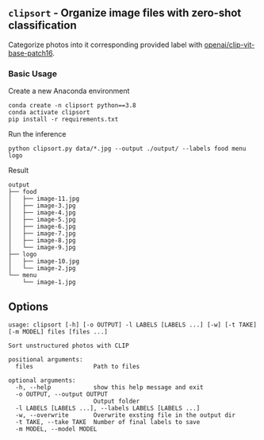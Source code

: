 ## `clipsort` - Organize image files with zero-shot classification

Categorize photos into it corresponding provided label with [openai/clip-vit-base-patch16](https://huggingface.co/openai/clip-vit-base-patch16).

### Basic Usage

Create a new Anaconda environment

```shell
conda create -n clipsort python==3.8
conda activate clipsort
pip install -r requirements.txt
```


Run the inference

```shell
python clipsort.py data/*.jpg --output ./output/ --labels food menu logo
```

Result

```
output
├── food
│   ├── image-11.jpg
│   ├── image-3.jpg
│   ├── image-4.jpg
│   ├── image-5.jpg
│   ├── image-6.jpg
│   ├── image-7.jpg
│   ├── image-8.jpg
│   └── image-9.jpg
├── logo
│   ├── image-10.jpg
│   └── image-2.jpg
└── menu
    └── image-1.jpg
```


## Options

```
usage: clipsort [-h] [-o OUTPUT] -l LABELS [LABELS ...] [-w] [-t TAKE] [-m MODEL] files [files ...]

Sort unstructured photos with CLIP

positional arguments:
  files                 Path to files

optional arguments:
  -h, --help            show this help message and exit
  -o OUTPUT, --output OUTPUT
                        Output folder
  -l LABELS [LABELS ...], --labels LABELS [LABELS ...]
  -w, --overwrite       Overwrite exsting file in the output dir
  -t TAKE, --take TAKE  Number of final labels to save
  -m MODEL, --model MODEL
```
